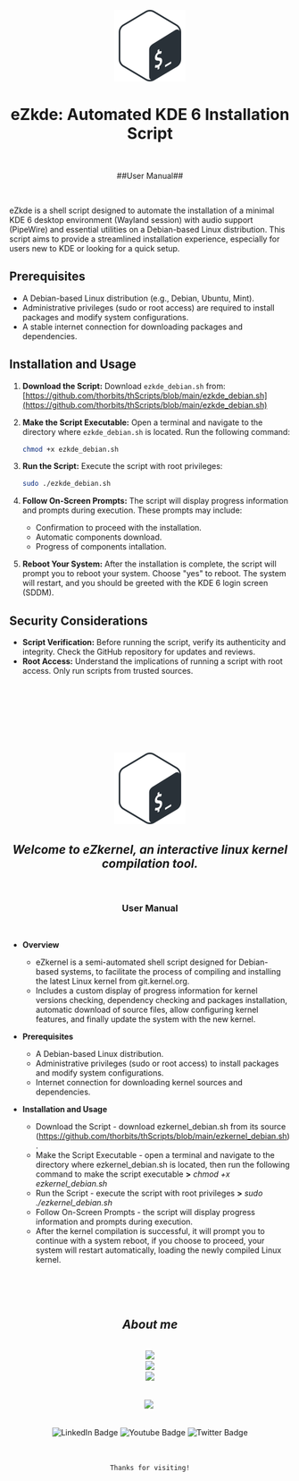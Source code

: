 <div align="center">
  <p>
    <img src="https://github.com/devicons/devicon/blob/master/icons/bash/bash-plain.svg" width="128" height="128">
  </p>
</div>
<div align="center">
  
# eZkde: Automated KDE 6 Installation Script
</div>
<div align="center">
  <p><br></p>
  
  ##User Manual##
</div>

<div>
  <p><br></p>

eZkde is a shell script designed to automate the installation of a minimal KDE 6 desktop environment (Wayland session) with audio support (PipeWire) and essential utilities on a Debian-based Linux distribution. This script aims to provide a streamlined installation experience, especially for users new to KDE or looking for a quick setup.

## Prerequisites

*   A Debian-based Linux distribution (e.g., Debian, Ubuntu, Mint).
*   Administrative privileges (sudo or root access) are required to install packages and modify system configurations.
*   A stable internet connection for downloading packages and dependencies.

## Installation and Usage

1.  **Download the Script:**
    Download `ezkde_debian.sh` from: [https://github.com/thorbits/thScripts/blob/main/ezkde_debian.sh](https://github.com/thorbits/thScripts/blob/main/ezkde_debian.sh)

2.  **Make the Script Executable:**
    Open a terminal and navigate to the directory where `ezkde_debian.sh` is located.  Run the following command:
    ```bash
    chmod +x ezkde_debian.sh
    ```

3.  **Run the Script:**
    Execute the script with root privileges:
    ```bash
    sudo ./ezkde_debian.sh
    ```

4.  **Follow On-Screen Prompts:**
    The script will display progress information and prompts during execution.  These prompts may include:
    *   Confirmation to proceed with the installation.
    *   Automatic components download.
    *   Progress of components intallation.

5.  **Reboot Your System:**
    After the installation is complete, the script will prompt you to reboot your system. Choose "yes" to reboot. The system will restart, and you should be greeted with the KDE 6 login screen (SDDM).

## Security Considerations

*   **Script Verification:**  Before running the script, verify its authenticity and integrity.  Check the GitHub repository for updates and reviews.
*   **Root Access:** Understand the implications of running a script with root access.  Only run scripts from trusted sources.

</div>

<div align="center">
  <p><br></p>
  <p><br></p>
  <p><br></p>
  <p><br></p>
</div>

<div align="center">
  <p>
    <img src="https://github.com/devicons/devicon/blob/master/icons/bash/bash-plain.svg" width="128" height="128">
  </p>
</div>
<div align="center">
  
## *Welcome to eZkernel, an interactive linux kernel compilation tool.*

</div>
<div align="center">
  <p><br></p>

  ### User Manual
</div>

<div>
  <p><br></p>

- **Overview**
   -  eZkernel is a semi-automated shell script designed for Debian-based systems, to facilitate the process of compiling and installing the latest Linux kernel from git.kernel.org.
   -  Includes a custom display of progress information for kernel versions checking, dependency checking and packages installation, automatic download of source files, allow configuring kernel features, and finally update the system with the new kernel.

- **Prerequisites**
    -  A Debian-based Linux distribution.
    -  Administrative privileges (sudo or root access) to install packages and modify system configurations.
    -  Internet connection for downloading kernel sources and dependencies.

- **Installation and Usage**
   -  Download the Script - download ezkernel_debian.sh from its source (https://github.com/thorbits/thScripts/blob/main/ezkernel_debian.sh).
   -  Make the Script Executable - open a terminal and navigate to the directory where ezkernel_debian.sh is located, then run the following command to make the script executable **>** _chmod +x ezkernel_debian.sh_
   -  Run the Script - execute the script with root privileges **>** _sudo ./ezkernel_debian.sh_
   -  Follow On-Screen Prompts - the script will display progress information and prompts during execution.
   -  After the kernel compilation is successful, it will prompt you to continue with a system reboot, if you choose to proceed, your system will restart automatically, loading the newly compiled Linux kernel.

</div>



<div align="center">
  <p><br><br><br></p>

## *About me*

</div>

<div align="center">
  <p><br>
  <img src="http://github-readme-streak-stats.herokuapp.com?user=thorbits&theme=transparent"/><br>
  <img src="https://github-readme-stats.vercel.app/api?username=thorbits&show_icons=true&theme=transparent&rank_icon=github"/><br>
  <img src="https://github-readme-stats.vercel.app/api/top-langs/?username=thorbits&layout=compact&theme=transparent"/><br>
  </p>
</div>

<div align="center">
  <p><br>
  <img src="https://img.shields.io/github/commit-activity/t/thorbits/thScripts">
  <img src="https://komarev.com/ghpvc/?username=thorbits&style=flat-square&color=blue" alt=""/>
  </p>
</div>

<div align="center">
  <p><br>
  <img src="https://img.shields.io/badge/LinkedIn-blue?style=for-the-badge&logo=linkedin&logoColor=white" alt="LinkedIn Badge"/>
  <img src="https://img.shields.io/badge/YouTube-red?style=for-the-badge&logo=youtube&logoColor=white" alt="Youtube Badge"/>
  <img src="https://img.shields.io/badge/Twitter-blue?style=for-the-badge&logo=twitter&logoColor=white" alt="Twitter Badge"/>
  </p>
</div>

<div align="center">
  <p><br>
    
  ``Thanks for visiting!``
  
  </p>
</div>
